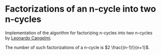 # Factorizations of an n-cycle into two n-cycles

Implementation of the algorithm for factorizing n-cycles into two n-cycles by [Leonardo Cangelmi](https://www.sciencedirect.com/science/article/pii/S0195669803001070).

The number of such factorizations of a n-cycle is $2 \frac{(n-1)!}{n+1}$.
